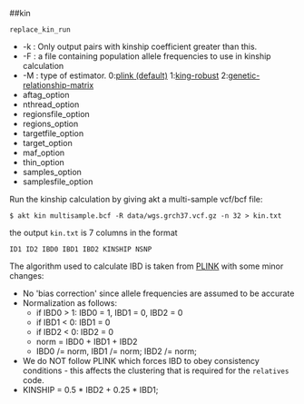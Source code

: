 ##kin
```
replace_kin_run

```
* -k : Only output pairs with kinship coefficient greater than this.
* -F : a file containing population allele frequencies to use in kinship calculation
* -M : type of estimator. 0:[plink (default)](https://www.cog-genomics.org/plink2/ibd) 1:[king-robust](http://bioinformatics.oxfordjournals.org/content/26/22/2867.full) 2:[genetic-relationship-matrix](http://cnsgenomics.com/software/gcta/estimate_grm.html)
* aftag_option
* nthread_option
* regionsfile_option
* regions_option
* targetfile_option
* target_option
* maf_option
* thin_option
* samples_option
* samplesfile_option


Run the kinship calculation by giving akt a multi-sample vcf/bcf file:

```
$ akt kin multisample.bcf -R data/wgs.grch37.vcf.gz -n 32 > kin.txt
```

the output `kin.txt` is 7 columns in the format

```
ID1 ID2 IBD0 IBD1 IBD2 KINSHIP NSNP
```

The algorithm used to calculate IBD is taken from [PLINK](http://www.ncbi.nlm.nih.gov/pmc/articles/PMC1950838/) with some minor changes:

* No 'bias correction' since allele frequencies are assumed to be accurate
* Normalization as follows:
	* if IBD0 > 1: IBD0 = 1, IBD1 = 0, IBD2 = 0
	* if IBD1 < 0: IBD1 = 0
	* if IBD2 < 0: IBD2 = 0
	* norm = IBD0 + IBD1 + IBD2
	* IBD0 /= norm, IBD1 /= norm; IBD2 /= norm;
* We do NOT follow PLINK which forces IBD to obey consistency conditions - this affects the clustering that is required for the `relatives` code.
* KINSHIP = 0.5 * IBD2 + 0.25 * IBD1;

